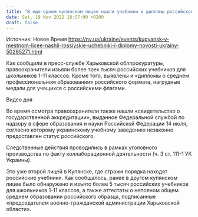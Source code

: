 ```yaml
---
title: "В еще одном купянском лицее нашли учебники и дипломы российского образца"
date: Sat, 19 Nov 2022 18:57:00 +0200
draft: false
---
```

Источник: Новое Время https://nv.ua/ukraine/events/kupyansk-v-mestnom-licee-nashli-rossiyskie-uchebniki-i-diplomy-novosti-ukrainy-50285271.html


Как сообщили в пресс-службе Харьковской облпрокуратуры, правоохранители изъяли более трех тысяч российских учебников для школьников 1-11 классов. Кроме того, выявлены и «дипломы о среднем профессиональном образовании» российского формата, нагрудные медали для учащихся с российскими флагами.

 Видео дня   

 Во время осмотра правоохранители также нашли «свидетельство о государственной аккредитации», выданное Федеральной службой по надзору в сфере образования и науки Российской Федерации 14 июля, согласно которому украинскому учебному заведению незаконно предоставлен статус российского.

Следственные действия проводились в рамках уголовного производства по факту коллаборационной деятельности (ч. 3 ст. 111-1 УК Украины).

Это уже второй лицей в Купянске, где стражи порядка находят российские учебники. Как сообщалось, ранее в другом купянском лицее было обнаружено и изъято более 5 тысяч российских учебников для школьников 1-11 классов, а также аттестаты о неполном общем среднем образовании российского образца, подписанные «председателем военно-гражданской администрации Харьковской области».
